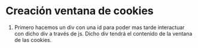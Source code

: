 # Creación ventana de cookies

 1. Primero hacemos un div con una id para poder mas tarde interactuar con dicho div a través de js. Dicho div tendrá el contenido de la ventana de las cookies. 
